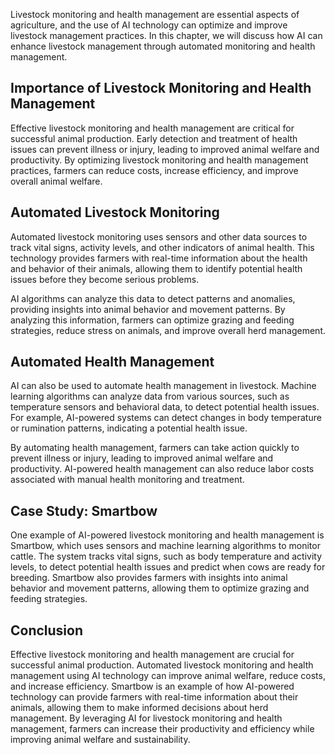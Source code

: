 
Livestock monitoring and health management are essential aspects of agriculture, and the use of AI technology can optimize and improve livestock management practices. In this chapter, we will discuss how AI can enhance livestock management through automated monitoring and health management.

Importance of Livestock Monitoring and Health Management
--------------------------------------------------------

Effective livestock monitoring and health management are critical for successful animal production. Early detection and treatment of health issues can prevent illness or injury, leading to improved animal welfare and productivity. By optimizing livestock monitoring and health management practices, farmers can reduce costs, increase efficiency, and improve overall animal welfare.

Automated Livestock Monitoring
------------------------------

Automated livestock monitoring uses sensors and other data sources to track vital signs, activity levels, and other indicators of animal health. This technology provides farmers with real-time information about the health and behavior of their animals, allowing them to identify potential health issues before they become serious problems.

AI algorithms can analyze this data to detect patterns and anomalies, providing insights into animal behavior and movement patterns. By analyzing this information, farmers can optimize grazing and feeding strategies, reduce stress on animals, and improve overall herd management.

Automated Health Management
---------------------------

AI can also be used to automate health management in livestock. Machine learning algorithms can analyze data from various sources, such as temperature sensors and behavioral data, to detect potential health issues. For example, AI-powered systems can detect changes in body temperature or rumination patterns, indicating a potential health issue.

By automating health management, farmers can take action quickly to prevent illness or injury, leading to improved animal welfare and productivity. AI-powered health management can also reduce labor costs associated with manual health monitoring and treatment.

Case Study: Smartbow
--------------------

One example of AI-powered livestock monitoring and health management is Smartbow, which uses sensors and machine learning algorithms to monitor cattle. The system tracks vital signs, such as body temperature and activity levels, to detect potential health issues and predict when cows are ready for breeding. Smartbow also provides farmers with insights into animal behavior and movement patterns, allowing them to optimize grazing and feeding strategies.

Conclusion
----------

Effective livestock monitoring and health management are crucial for successful animal production. Automated livestock monitoring and health management using AI technology can improve animal welfare, reduce costs, and increase efficiency. Smartbow is an example of how AI-powered technology can provide farmers with real-time information about their animals, allowing them to make informed decisions about herd management. By leveraging AI for livestock monitoring and health management, farmers can increase their productivity and efficiency while improving animal welfare and sustainability.

